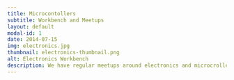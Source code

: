 ```yaml
---
title: Microcontollers
subtitle: Workbench and Meetups
layout: default
modal-id: 1
date: 2014-07-15
img: electronics.jpg
thumbnail: electronics-thumbnail.png
alt: Electronics Workbench
description: We have regular meetups around electronics and microcrollers, and provide members with access to a well appointed electronics workbench.  
---
```

